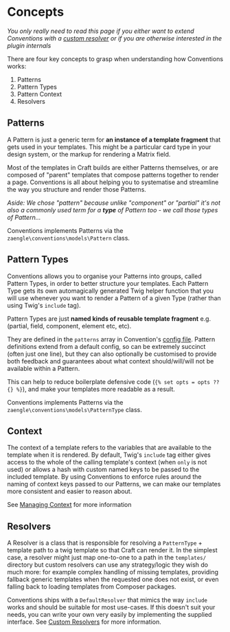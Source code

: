 # Concepts

_You only really need to read this page if you either want to extend Conventions with a [custom resolver]('04-custom-resolvers.md') or if you are otherwise interested in the plugin internals_

There are four key concepts to grasp when understanding how Conventions works:

1. Patterns
2. Pattern Types
3. Pattern Context
4. Resolvers

## Patterns

A Pattern is just a generic term for **an instance of a template fragment** that gets used in your templates. This might be a particular card type in your design system, or the markup for rendering a Matrix field.

Most of the templates in Craft builds are either Patterns themselves, or are composed of "parent" templates that compose patterns together to render a page. Conventions is all about helping you to systematise and streamline the way you structure and render those Patterns.

_Aside: We chose "pattern" because unlike "component" or "partial" it's not also a commonly used term for a **type** of Pattern too - we call those types of Pattern..._

Conventions implements Patterns via the `zaengle\conventions\models\Pattern` class.


## Pattern Types

Conventions allows you to organise your Patterns into groups, called Pattern Types, in order to better structure your templates. Each Pattern Type gets its own automagically generated Twig helper function that you will use whenever you want to render a Pattern of a given Type (rather than using Twig's `include` tag).

Pattern Types are just **named kinds of reusable template fragment** e.g. (partial, field, component, element etc, etc).

They are defined in the `patterns` array in Convention's [config file](02-advanced-config.md). Pattern definitions extend from a default config, so can be extremely succinct (often just one line), but they can also optionally be customised to provide both feedback and guarantees about what context should/will/will not be available within a Pattern. 

This can help to reduce boilerplate defensive code (`{% set opts = opts ?? {} %}`), and make your templates more readable as a result.

Conventions implements Patterns via the `zaengle\conventions\models\PatternType` class.

## Context

The context of a template refers to the variables that are available to the template when it is rendered. By default, Twig's `include` tag either gives access to the whole of the calling template's context (when `only` is not used) or allows a hash with custom named keys to be passed to the included template. By using Conventions to enforce rules around the naming of context keys passed to our Patterns, we can make our templates more consistent and easier to reason about.

See [Managing Context](03-managing-context.md) for more information

## Resolvers

A Resolver is a class that is responsible for resolving a `PatternType` + template path to a twig template so that Craft can render it. In the simplest case, a resolver might just map one-to-one to a path in the `templates/` directory but custom resolvers can use any strategy/logic they wish do much more: for example complex handling of missing templates, providing fallback generic templates when the requested one does not exist, or even falling back to loading templates from Composer packages.

Conventions ships with a `DefaultResolver` that mimics the way `include` works and should be suitable for most use-cases. If this doesn't suit your needs, you can write your own very easily by implementing the supplied interface. See [Custom Resolvers](./04-custom-resolvers.md) for more information.
